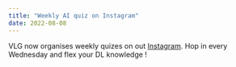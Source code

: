 ```yaml
---
title: "Weekly AI quiz on Instagram"
date: 2022-08-08
---
```


VLG now organises weekly quizes on out [Instagram](https://www.instagram.com/vlgiitr/). Hop in every Wednesday and flex your DL knowledge !

